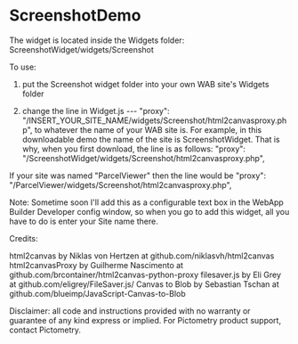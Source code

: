 # ScreenshotDemo

The widget is located inside the Widgets folder:  
ScreenshotWidget/widgets/Screenshot  

To use:


1) put the Screenshot widget folder into your own WAB site's Widgets folder

2) change    the line in Widget.js ---
      "proxy": "/INSERT_YOUR_SITE_NAME/widgets/Screenshot/html2canvasproxy.php",
to whatever the name of your WAB site is.  For example, in this downloadable demo the name of the site is 
ScreenshotWidget.  That is why, when you first download, the line is as follows:
"proxy": "/ScreenshotWidget/widgets/Screenshot/html2canvasproxy.php",

If your site was named "ParcelViewer" then the line would be
"proxy": "/ParcelViewer/widgets/Screenshot/html2canvasproxy.php",

Note: Sometime soon I'll add this as a configurable text box in the WebApp Builder Developer 
config window, so when you go to add this widget, all you have to do is enter your Site name there.



Credits: 

html2canvas by Niklas von Hertzen at github.com/niklasvh/html2canvas
html2canvasProxy by Guilherme Nascimento at github.com/brcontainer/html2canvas-python-proxy 
filesaver.js by Eli Grey at github.com/eligrey/FileSaver.js/
Canvas to Blob by Sebastian Tschan at github.com/blueimp/JavaScript-Canvas-to-Blob

Disclaimer: all code and instructions provided with no warranty or guarantee of any kind express or implied. For Pictometry product support, contact Pictometry.
